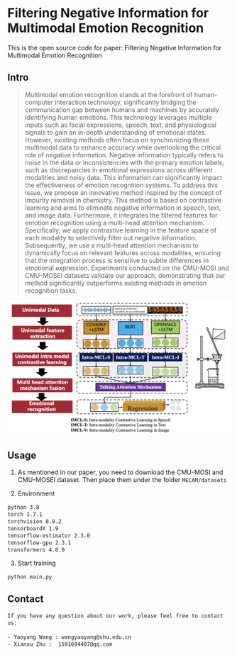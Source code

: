 # Filtering Negative Information for Multimodal Emotion Recognition

This is the open source code for paper: Filtering Negative Information for Multimodal Emotion Recognition

## Intro
>Multimodal emotion recognition stands at the forefront of human-computer interaction technology, significantly bridging the communication gap between humans and machines by accurately identifying human emotions. This technology leverages multiple inputs such as facial expressions, speech, text, and physiological signals to gain an in-depth understanding of emotional states. However, existing methods often focus on synchronizing these multimodal data to enhance accuracy while overlooking the critical role of negative information. Negative information typically refers to noise in the data or inconsistencies with the primary emotion labels, such as discrepancies in emotional expressions across different modalities and noisy data. This information can significantly impact the effectiveness of emotion recognition systems. To address this issue, we propose an innovative method inspired by the concept of impurity removal in chemistry. This method is based on contrastive learning and aims to eliminate negative information in speech, text, and image data. Furthermore, it integrates the filtered features for emotion recognition using a multi-head attention mechanism. Specifically, we apply contrastive learning in the feature space of each modality to selectively filter out negative information. Subsequently, we use a multi-head attention mechanism to dynamically focus on relevant features across modalities, ensuring that the integration process is sensitive to subtle differences in emotional expression. Experiments conducted on the CMU-MOSI and CMU-MOSEI datasets validate our approach, demonstrating that our method significantly outperforms existing methods in emotion recognition tasks.

![](images/1.png)

## Usage

1. As mentioned in our paper, you need to download the CMU-MOSI and CMU-MOSEI dataset. Then place them under the folder `MECAM/datasets`

2. Environment 
```
python 3.8
torch 1.7.1
torchvision 0.8.2
tensorboardX 1.9
tensorflow-estimator 2.3.0
tensorflow-gpu 2.3.1
transformers 4.0.0
```

3. Start training
```
python main.py
```

## Contact 
```
If you have any question about our work, please feel free to contact us:

- Yaoyang Wang : wangyaoyang@shu.edu.cn
- Xianxu Zhu :  1591694407@qq.com
```

